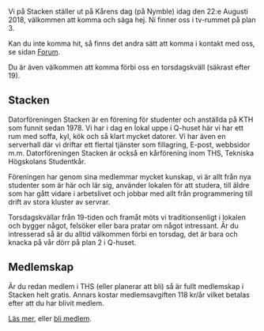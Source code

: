 <!-- 
.. title: Kårens dag
.. slug: unionday
.. date: 2018-08-22 09:30:00 CEST
.. description:
.. category: 2018
-->

Vi på Stacken ställer ut på Kårens dag (på Nymble) idag den 22:e Augusti
2018, välkommen att komma och säga hej.
Ni finner oss i tv-rummet på plan 3.

<!-- TEASER_END -->

Kan du inte komma hit, så finns det andra sätt att komma i kontakt med
oss, se sidan [Forum](forum).

Du är även välkommen att komma förbi oss en torsdagskväll (säkrast
efter 19).

## Stacken
Datorföreningen Stacken är en förening för studenter och anställda
på KTH som funnit sedan 1978. Vi har i dag en lokal uppe i Q-huset
här vi har ett rum med soffa, kyl, kök och så klart mycket datorer.
Vi har även en serverhall där vi driftar ett flertal tjänster som
fillagring, E-post, webbsidor m.m. Datorföreningen Stacken är också
en kårförening inom THS, Tekniska Högskolans Studentkår.

Föreningen har genom sina medlemmar mycket kunskap, vi är allt från
nya studenter som är här och lär sig, använder lokalen för att
studera, till äldre som har gått vidare i arbetslivet och jobbar med
allt från programmering till drift av stora kluster av servrar.

Torsdagskvällar från 19-tiden och framåt möts vi traditionsenligt i
lokalen och bygger något, felsöker eller bara pratar om något
intressant. Är du intresserad så är du alltid välkommen förbi en
torsdag, det är bara och knacka på vår dörr på plan 2 i Q-huset.


## Medlemskap
Är du redan medlem i THS (eller planerar att bli) så är fullt
medlemskap i Stacken helt gratis. Annars kostar medlemsavgiften
118 kr/år vilket betalas efter att du har blivit medlem.

[Läs mer](/club), eller [bli medlem](/member).
